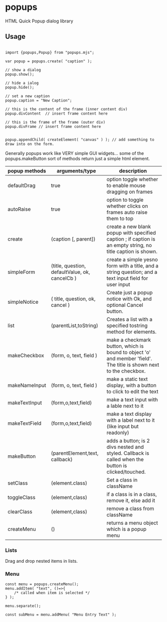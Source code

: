 # popups
HTML Quick Popup dialog library

## Usage

```

import {popups,Popup} from "popups.mjs";

var popup = popups.create( "caption" );

// show a dialog
popup.show();

// hide a ialog
popup.hide();

// set a new caption
popup.caption = "New Caption";

// this is the content of the frame (inner content div)
popup.divContent  // insert frame content here

// this is the frame of the frame (outer div)
popup.divFrame // insert frame content here


popup.appendChild( createElement( "canvas" ) ); // add something to draw into on the form.

```


Generally popups work like VERY simple GUI widgets...
some of the popups.makeButton sort of methods return just a simple html element.



|popup methods| arguments/type  | description |
|----|---|---|
|	defaultDrag | true | option toggle whether to enable mouse dragging on frames |
|	autoRaise | true |  option to toggle whether clicks on frames auto raise them to top |
|	create | (caption [, parent])  | create a new blank popup with specified caption ; if caption is an empty string, no title caption is shown.  |
|	simpleForm | (title, question, defaultValue, ok, cancelCb )  | create a simple yesno form with a title, and a string question; and a text input field for user input  |
|	simpleNotice | ( title, question, ok, cancel )  |  Create just a popup notice with Ok, and optional Cancel button.   |
|        list | (parentList,toString) | Creates a list with a specified tostring method for elements.   |
|        makeCheckbox | (form, o, text, field )  |  make a checkmark button, which is bound to object 'o' and member 'field'.  The title is shown next to the checkbox.  |
|        makeNameInput | (form, o, text, field ) | make a static text display, with a button to click to edit the text   |
 |       makeTextInput |(form,o,text,field) |  make a text input with a lable next to it   |
|        makeTextField |(form,o,text,field)  | make a text display with a label next to it (like input but readonly)   |
 |       makeButton | (parentElement,text, callback) | adds a button; is 2 divs nested and styled.  Callback is called when the button is clicked/touched. |
|	setClass| (element.class) | Set a class in className |
|	toggleClass| (element,class) | if a class is in a class, remove it, else add it |
|	clearClass| (element,class) | remove a class from className |
| createMenu | () | returns a menu object which is a popup menu |

### Lists

Drag and drop nested items in lists.


### Menu

```
const menu = popups.createMenu();
menu.addItem( "text", ()=>{
	/* called when item is selected */
} );

menu.separate();

const subMenu = menu.addMenu( "Menu Entry Text" );
```
